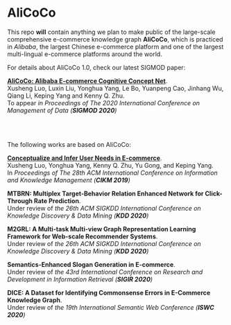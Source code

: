 # AliCoCo

This repo **will** contain anything we plan to make public of the large-scale comprehensive e-commerce knowledge graph **AliCoCo**, which is practiced in *Alibaba*, the largest Chinese e-commerce platform and one of the largest multi-lingual e-commerce platforms around the world.


For details about AliCoCo 1.0, check our latest SIGMOD paper:

**[AliCoCo: Alibaba E-commerce Cognitive Concept Net](https://arxiv.org/abs/2003.13230)**.<br /> 
Xusheng Luo, Luxin Liu, Yonghua Yang, Le Bo, Yuanpeng Cao, Jinhang Wu, Qiang Li, Keping Yang and Kenny Q. Zhu.<br /> 
To appear *in Proceedings of The 2020 International Conference on Management of Data (**SIGMOD 2020**)*

<br />
<br />

The following works are based on AliCoCo:

**[Conceptualize and Infer User Needs in E-commerce](https://arxiv.org/abs/1910.03295)**.<br />
Xusheng Luo, Yonghua Yang, Kenny Q. Zhu, Yu Gong, and Keping Yang.<br />
In *Proceedings of The 28th ACM International Conference on Information and Knowledge Management (**CIKM 2019**)*

**MTBRN: Multiplex Target-Behavior Relation Enhanced Network for Click-Through Rate Prediction**.<br />
Under review of *the 26th ACM SIGKDD International Conference on Knowledge Discovery & Data Mining (**KDD 2020**)*

**M2GRL: A Multi-task Multi-view Graph Representation Learning Framework for Web-scale Recommender Systems**.<br />
Under review of *the 26th ACM SIGKDD International Conference on Knowledge Discovery & Data Mining (**KDD 2020**)*

**Semantics-Enhanced Slogan Generation in E-commerce**.<br />
Under review of *the 43rd International Conference on Research and Development in Information Retrieval (**SIGIR 2020**)*

**DICE: A Dataset for Identifying Commonsense Errors in E-Commerce Knowledge Graph**.<br />
Under review of *the 19th International Semantic Web Conference (**ISWC 2020**)*


